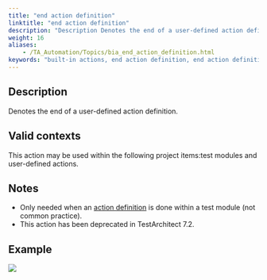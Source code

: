 ```yaml
--- 
title: "end action definition"
linktitle: "end action definition"
description: "Description Denotes the end of a user-defined action definition. Valid contexts This action may be used within the following project items: test modules and user-defined actions. Notes Only needed ..."
weight: 16
aliases: 
    - /TA_Automation/Topics/bia_end_action_definition.html
keywords: "built-in actions, end action definition, end action definition (action)"
---
```


## Description

Denotes the end of a user-defined action definition.

## Valid contexts

This action may be used within the following project items:test modules and user-defined actions.

## Notes

-   Only needed when an [action definition](/automation-guide/action-based-testing-language/built-in-actions/test-support-actions/deprecated/action-definition) is done within a test module \(not common practice\).
-   This action has been deprecated in TestArchitect 7.2.

## Example

![](/images/TA_Automation/Images/bia_end_action_definition_pgm.png)





